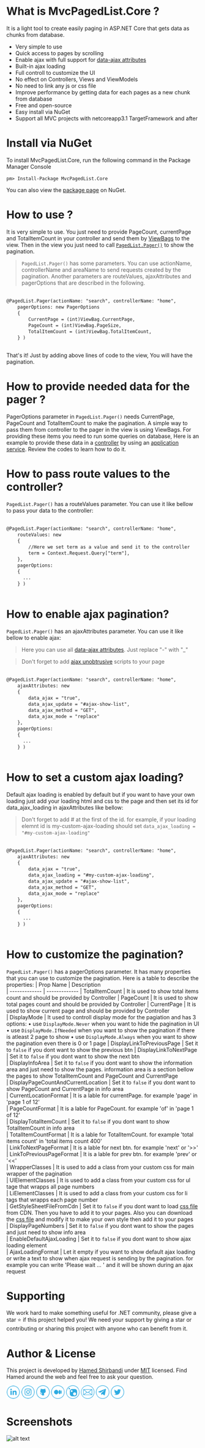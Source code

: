 # What is MvcPagedList.Core ?

It is a light tool to create easily paging in ASP.NET Core that gets data as chunks from database.
- Very simple to use
- Quick access to pages by scrolling
- Enable ajax with full support for [data-ajax attributes](https://github.com/hamed-shirbandi/MvcPagedList.Core/issues/11#issuecomment-984938612) 
- Built-in ajax loading
- Full controll to customize the UI
- No effect on Controllers, Views and ViewModels
- No need to link any js or css file
- Improve performance by getting data for each pages as a new chunk from database
- Free and open-source
- Easy install via NuGet
- Support all MVC projects with netcoreapp3.1 TargetFramework and after

# Install via NuGet

To install MvcPagedList.Core, run the following command in the Package Manager Console
```code
pm> Install-Package MvcPagedList.Core
```
You can also view the [package page](https://www.NuGet.org/packages/MvcPagedList.Core/) on NuGet.


# How to use ?
It is very simple to use. You just need to provide PageCount, currentPage and TotalItemCount in your controller and send them by [ViewBags](https://github.com/hamed-shirbandi/MvcPagedList.Core/blob/e868ad365424c474a8a7324cf4987c425bc912f6/MvcPagedList.Core.Example/Controllers/HomeController.cs#L44) to the view. Then in the view you just need to call [` PagedList.Pager() `](https://github.com/hamed-shirbandi/MvcPagedList.Core/blob/e868ad365424c474a8a7324cf4987c425bc912f6/MvcPagedList.Core.Example/Views/Home/_UsersPagedList.cshtml#L3) to show the pagination.
> ` PagedList.Pager() ` has some parameters. You can use actionName, controllerName and areaName to send requests created by the pagination. Another parameters are routeValues, ajaxAttributes and pagerOptions that are described in the following.

```code

@PagedList.Pager(actionName: "search", controllerName: "home",
    pagerOptions: new PagerOptions
    {
        CurrentPage = (int)ViewBag.CurrentPage,
        PageCount = (int)ViewBag.PageSize,
        TotalItemCount = (int)ViewBag.TotalItemCount,
    } )
    
```

That's it! Just by adding above lines of code to the view, You will have the pagination.

# How to provide needed data for the pager ?
PagerOptions parameter in ` PagedList.Pager() ` needs CurrentPage, PageCount and TotalItemCount to make the pagination. A simple way to pass them from controller to the pager in the view is using ViewBags. For providing these items you need to run some queries on database, Here is an example to provide these data in a [controller](https://github.com/hamed-shirbandi/MvcPagedList.Core/blob/113a52b64fd6440f3cc0ec28f930d32d2a854e71/MvcPagedList.Core.Example/Controllers/HomeController.cs#L41) by using an [application service](https://github.com/hamed-shirbandi/MvcPagedList.Core/blob/113a52b64fd6440f3cc0ec28f930d32d2a854e71/MvcPagedList.Core.Example/Service/Users/UserService.cs#L85). Review the codes to learn how to do it.


# How to pass route values to the controller?
` PagedList.Pager() ` has a routeValues parameter. You can use it like bellow to pass your data to the controller:
```code

@PagedList.Pager(actionName: "search", controllerName: "home",
    routeValues: new
    {
        //Here we set term as a value and send it to the controller
        term = Context.Request.Query["term"],
    },
    pagerOptions: 
    {
      ...
    } )
    
```


# How to enable ajax pagination?
` PagedList.Pager() ` has an ajaxAttributes parameter. You can use it like bellow to enable ajax:
> Here you can use all [data-ajax attributes](https://github.com/hamed-shirbandi/MvcPagedList.Core/issues/11#issuecomment-984938612). Just replace "-" with "_"

> Don't forget to add [ajax unobtrusive](https://github.com/hamed-shirbandi/MvcPagedList.Core/blob/02cc537bc644a19a4b9f51a759c11b99f8fbff13/src/MvcPagedList.Core.Example/Views/Shared/_ValidationScriptsPartial.cshtml#L3) scripts to your page
```code

@PagedList.Pager(actionName: "search", controllerName: "home",
    ajaxAttributes: new
    {
        data_ajax = "true",
        data_ajax_update = "#ajax-show-list",
        data_ajax_method = "GET",
        data_ajax_mode = "replace"
    },
    pagerOptions: 
    {
      ...
    } )
    
```
 

# How to set a custom ajax loading?
Default ajax loading is enabled by default but if you want to have your own loading just add your loading html and css to the page and then set its id for data_ajax_loading in ajaxAttributes like bellow:
> Don't forget to add # at the first of the id. for example, if your loading elemnt id is my-custom-ajax-loading should set ` data_ajax_loading = "#my-custom-ajax-loading" ` 

```code

@PagedList.Pager(actionName: "search", controllerName: "home",
    ajaxAttributes: new
    {
        data_ajax = "true",
        data_ajax_loading = "#my-custom-ajax-loading",
        data_ajax_update = "#ajax-show-list",
        data_ajax_method = "GET",
        data_ajax_mode = "replace"
    },
    pagerOptions: 
    {
      ...
    } )
    
```


# How to customize the pagination?
` PagedList.Pager() ` has a pagerOptions parameter. It has many properties that you can use to customize the pagination. Here is a table to describe the properties:
| Prop Name     | Description  
| ------------- | ------------- 
| TotalItemCount        | It is used to show total items count and should be provided by Controller
| PageCount        | It is used to show total pages count and should be provided by Controller
| CurrentPage        | It is used to show current page and should be provided by Controller    
| DisplayMode        | It used to controll display mode for the pagiation and has 3 options: • use ` DisplayMode.Never ` when you want to hide the pagination in UI • use ` DisplayMode.IfNeeded ` when you want to show the pagination if there is atleast 2 page to show • use ` DisplayMode.Always ` when you want to show the pagination even there is 0 or 1 page 
| DisplayLinkToPreviousPage         |   Set it to ` false ` if you dont want to show the previous btn
| DisplayLinkToNextPage         | Set it to ` false ` if you dont want to show the next btn         
| DisplayInfoArea         | Set it to ` false ` if you dont want to show the information area and just need to show the pages. information area is a section bellow the pages to show TotalItemCount and PageCount and CurrentPage    
| DisplayPageCountAndCurrentLocation         | Set it to ` false ` if you dont want to show PageCount and CurrentPage in info area    
| CurrentLocationFormat         | It is a lable for currentPage. for example 'page' in 'page 1 of 12'   
| PageCountFormat         | It is a lable for PageCount. for example 'of' in 'page 1 of 12'    
| DisplayTotalItemCount         |  Set it to ` false ` if you dont want to show TotalItemCount in info area      
| TotalItemCountFormat         |  It is a lable for TotalItemCount. for example 'total items count' in 'total items count 400'     
| LinkToNextPageFormat         | It is a lable for next btn. for example 'next' or '>>'   
| LinkToPreviousPageFormat         | It is a lable for prev btn. for example 'prev' or '<<'       
| WrapperClasses         |  It is used to add a class from your custom css for main wrapper of the pagination    
| UlElementClasses         | It is used to add a class from your custom css for ul tage that wrapps all page numbers    
| LiElementClasses         | It is used to add a class from your custom css for li tags that wrapps each page number  
| GetStyleSheetFileFromCdn         | Set it to ` false ` if you dont want to load [css file](https://github.com/hamed-shirbandi/MvcPagedList.Core/blob/master/MvcPagedList.Core/wwwroot/css/MvcPagedList.Core.3.0.0.css) from CDN. Then you have to add it to your pages. Also you can download the [css file](https://github.com/hamed-shirbandi/MvcPagedList.Core/blob/master/MvcPagedList.Core/wwwroot/css/MvcPagedList.Core.3.0.0.css) and modify it to make your own style then add it to your pages    
| DisplayPageNumbers         | Set it to ` false ` if you dont want to show the pages and just need to show info area    
| EnableDefaultAjaxLoading         | Set it to ` false ` if you dont want to show ajax loading element    
| AjaxLoadingFormat         | Let it empty if you want to show default ajax loading or write a text to show when ajax request is sending by the pagination. for example you can write 'Please wait ... ' and it will be shown during an ajax request     


# Supporting
We work hard to make something useful for .NET community, please give a star ⭐ if this project helped you!
We need your support by giving a star or contributing or sharing this project with anyone who can benefit from it.


# Author & License
This project is developed by [Hamed Shirbandi](https://github.com/hamed-shirbandi) under [MIT](https://github.com/hamed-shirbandi/MvcPagedList.Core/blob/master/LICENSE) licensed.
Find Hamed around the web and feel free to ask your question.

<a href="https://www.linkedin.com/in/hamed-shirbandi"><img alt="LinkedIn" src="https://github.com/hamed-shirbandi/hamed-shirbandi/blob/main/docs/LinkedIn-v2.png" width="35"></a>
<a href="https://www.instagram.com/hamedshirbandi"><img alt="Instagram" src="https://github.com/hamed-shirbandi/hamed-shirbandi/blob/main/docs/Instagram-v2.png" width="35"></a>
<a href="https://github.com/hamed-shirbandi"><img alt="GitHub" src="https://github.com/hamed-shirbandi/hamed-shirbandi/blob/main/docs/GitHub-v2.png" width="35"></a>
<a href="https://medium.com/@hamed.shirbandi"><img alt="Medium" src="https://github.com/hamed-shirbandi/hamed-shirbandi/blob/main/docs/Medium-v2.png" width="35"></a>
<a href="https://www.NuGet.org/profiles/hamed-shirbandi"><img alt="NuGet" src="https://github.com/hamed-shirbandi/hamed-shirbandi/blob/main/docs/NuGet-v2.png" width="35"></a>
<a href="mailto:hamed.shirbandi@gmail.com"><img alt="Email" src="https://github.com/hamed-shirbandi/hamed-shirbandi/blob/main/docs/Email-v2.png" width="35"></a>
<a href="https://t.me/hamed_shirbandi"><img alt="Telegram" src="https://github.com/hamed-shirbandi/hamed-shirbandi/blob/main/docs/Telegram-v2.png" width="35"></a>
<a href="https://twitter.com/hamed_shirbandi"><img alt="Twitter" src="https://github.com/hamed-shirbandi/hamed-shirbandi/blob/main/docs/Twitter-v2.png" width="35"></a>


# Screenshots

![alt text](https://github.com/hamed-shirbandi/MvcPagedList.Core/blob/master/src/MvcPagedList.Core.Example/wwwroot/images/Screenshot-1.png)
